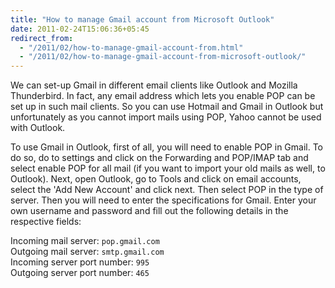 ```yaml
---
title: "How to manage Gmail account from Microsoft Outlook"
date: 2011-02-24T15:06:36+05:45
redirect_from:
  - "/2011/02/how-to-manage-gmail-account-from.html"
  - "/2011/02/how-to-manage-gmail-account-from-microsoft-outlook/"
---
```


We can set-up Gmail in different email clients like Outlook and Mozilla Thunderbird. In fact, any email address which lets you enable POP can be set up in such mail clients. So you can use Hotmail and Gmail in Outlook but unfortunately as you cannot import mails using POP, Yahoo cannot be used with Outlook.

To use Gmail in Outlook, first of all, you will need to enable POP in Gmail. To do so, do to settings and click on the Forwarding and POP/IMAP tab and select enable POP for all mail (if you want to import your old mails as well, to Outlook). Next, open Outlook, go to Tools and click on email accounts, select the 'Add New Account' and click next. Then select POP in the type of server. Then you will need to enter the specifications for Gmail. Enter your own username and password and fill out the following details in the respective fields:

Incoming mail server: `pop.gmail.com`  
Outgoing mail server: `smtp.gmail.com`  
Incoming server port number: `995`  
Outgoing server port number: `465`  
